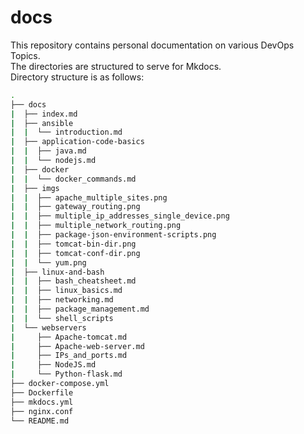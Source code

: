 # docs

This repository contains personal documentation on various DevOps Topics.  
The directories are structured to serve for Mkdocs.  
Directory structure is as follows:  

```bash
.
├── docs
|  ├── index.md
|  ├── ansible
|  |  └── introduction.md
|  ├── application-code-basics
|  |  ├── java.md
|  |  └── nodejs.md
|  ├── docker
|  |  └── docker_commands.md
|  ├── imgs
|  |  ├── apache_multiple_sites.png
|  |  ├── gateway_routing.png
|  |  ├── multiple_ip_addresses_single_device.png
|  |  ├── multiple_network_routing.png
|  |  ├── package-json-environment-scripts.png
|  |  ├── tomcat-bin-dir.png
|  |  ├── tomcat-conf-dir.png
|  |  └── yum.png
|  ├── linux-and-bash
|  |  ├── bash_cheatsheet.md
|  |  ├── linux_basics.md
|  |  ├── networking.md
|  |  ├── package_management.md
|  |  └── shell_scripts
|  └── webservers
|     ├── Apache-tomcat.md
|     ├── Apache-web-server.md
|     ├── IPs_and_ports.md
|     ├── NodeJS.md
|     └── Python-flask.md
├── docker-compose.yml
├── Dockerfile
├── mkdocs.yml
├── nginx.conf
└── README.md
```
